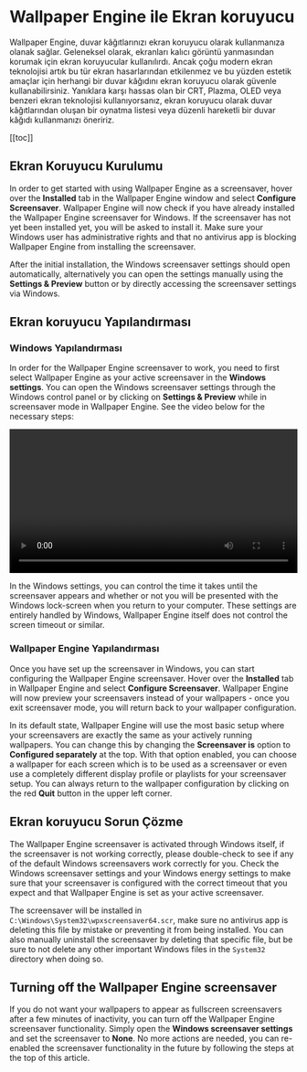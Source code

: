 # Wallpaper Engine ile Ekran koruyucu

Wallpaper Engine, duvar kâğıtlarınızı ekran koruyucu olarak kullanmanıza olanak sağlar. Geleneksel olarak, ekranları kalıcı görüntü yanmasından korumak için ekran koruyucular kullanılırdı. Ancak çoğu modern ekran teknolojisi artık bu tür ekran hasarlarından etkilenmez ve bu yüzden estetik amaçlar için herhangi bir duvar kâğıdını ekran koruyucu olarak güvenle kullanabilirsiniz. Yanıklara karşı hassas olan bir CRT, Plazma, OLED veya benzeri ekran teknolojisi kullanıyorsanız, ekran koruyucu olarak duvar kâğıtlarından oluşan bir oynatma listesi veya düzenli hareketli bir duvar kâğıdı kullanmanızı öneririz.

[[toc]]

## Ekran Koruyucu Kurulumu

In order to get started with using Wallpaper Engine as a screensaver, hover over the **Installed** tab in the Wallpaper Engine window and select **Configure Screensaver**. Wallpaper Engine will now check if you have already installed the Wallpaper Engine screensaver for Windows. If the screensaver has not yet been installed yet, you will be asked to install it. Make sure your Windows user has administrative rights and that no antivirus app is blocking Wallpaper Engine from installing the screensaver.

After the initial installation, the Windows screensaver settings should open automatically, alternatively you can open the settings manually using the **Settings & Preview** button or by directly accessing the screensaver settings via Windows.

## Ekran koruyucu Yapılandırması

### Windows Yapılandırması

In order for the Wallpaper Engine screensaver to work, you need to first select Wallpaper Engine as your active screensaver in the **Windows settings**. You can open the Windows screensaver settings through the Windows control panel or by clicking on **Settings & Preview** while in screensaver mode in Wallpaper Engine. See the video below for the necessary steps:

<video width="100%" controls autoplay loop>
  <source src="/videos/screensaver_setup.mp4" type="video/mp4">
  Tarayıcınız video etiketini desteklemiyor.
</video>

In the Windows settings, you can control the time it takes until the screensaver appears and whether or not you will be presented with the Windows lock-screen when you return to your computer. These settings are entirely handled by Windows, Wallpaper Engine itself does not control the screen timeout or similar.

### Wallpaper Engine Yapılandırması

Once you have set up the screensaver in Windows, you can start configuring the Wallpaper Engine screensaver. Hover over the **Installed** tab in Wallpaper Engine and select **Configure Screensaver**. Wallpaper Engine will now preview your screensavers instead of your wallpapers - once you exit screensaver mode, you will return back to your wallpaper configuration.

In its default state, Wallpaper Engine will use the most basic setup where your screensavers are exactly the same as your actively running wallpapers. You can change this by changing the **Screensaver is** option to **Configured separately** at the top. With that option enabled, you can choose a wallpaper for each screen which is to be used as a screensaver or even use a completely different display profile or playlists for your screensaver setup. You can always return to the wallpaper configuration by clicking on the red **Quit** button in the upper left corner.

## Ekran koruyucu Sorun Çözme

The Wallpaper Engine screensaver is activated through Windows itself, if the screensaver is not working correctly, please double-check to see if any of the default Windows screensavers work correctly for you. Check the Windows screensaver settings and your Windows energy settings to make sure that your screensaver is configured with the correct timeout that you expect and that Wallpaper Engine is set as your active screensaver.

The screensaver will be installed in `C:\Windows\System32\wpxscreensaver64.scr`, make sure no antivirus app is deleting this file by mistake or preventing it from being installed. You can also manually uninstall the screensaver by deleting that specific file, but be sure to not delete any other important Windows files in the `System32` directory when doing so.

## Turning off the Wallpaper Engine screensaver

If you do not want your wallpapers to appear as fullscreen screensavers after a few minutes of inactivity, you can turn off the Wallpaper Engine screensaver functionality. Simply open the **Windows screensaver settings** and set the screensaver to **None**. No more actions are needed, you can re-enabled the screensaver functionality in the future by following the steps at the top of this article.
